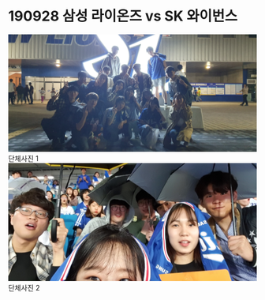 # 190928 삼성 라이온즈 vs SK 와이번스
![단체사진1](../Static/190928/group1.jpg)  
단체사진 1  
![단체사진2](../Static/190928/group2.jpg)  
단체사진 2  
